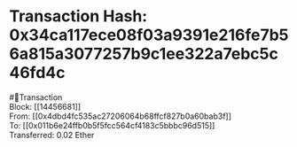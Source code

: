 
Transaction Hash: 0x34ca117ece08f03a9391e216fe7b56a815a3077257b9c1ee322a7ebc5c46fd4c
====================================================================================
  
#💸Transaction  
Block: [[14456681]]  
From: [[0x4dbd4fc535ac27206064b68ffcf827b0a60bab3f]]  
To: [[0x011b6e24ffb0b5f5fcc564cf4183c5bbbc96d515]]  
Transferred: 0.02 Ether